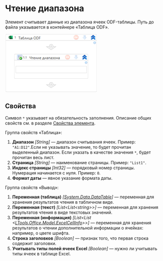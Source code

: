 # Чтение диапазона

Элемент считывает данные из диапазона ячеек ODF-таблицы. Путь до файла указывается в контейнере «Таблица ODF».

![Элемент «Чтение диапазона»](<../../../../.gitbook/assets1/windows_items/odf-read-range.png>)


## Свойства

Символ `*` указывает на обязательность заполнения. Описание общих свойств см. в разделе [Свойства элемента](https://docs.primo-rpa.ru/primo-rpa/primo-studio/process/elements#svoistva-elementa).

Группа свойств «Таблица»:

1. **Диапазон** *[String]* — диапазон считывания ячеек. Пример: `"A1:D12"`.Если не указывать значение, то будет прочитан выделенный диапазон. Если указать в качестве значения `*`, будет прочитан весь лист.
1. **Страница** *[String]* — наименование страницы. Пример: `"List1"`.
1. **Индекс страницы** *[Int32]* — порядковый номер страницы. Нумерация начинается с нуля. Пример: `0`.
1. **Формат даты** — явное указание формата даты. 

Группа свойств «Вывод»:

1. **Переменная (таблица)** *[[System.Data.DataTable](https://learn.microsoft.com/ru-ru/dotnet/api/system.data.datatable?view=net-5.0)]* — переменная для хранения результатов чтения в табличном виде.
1. **Переменная (текст)** *[List\<List\<string>>]* — переменная для хранения результатов чтения в виде текстовых значений.
1. **Переменная (информация)** *[List\<List \<[LTools.Office.Model.ExcelCellInfo](https://docs.primo-rpa.ru/primo-rpa/g_elements/osnovnye-elementy/prilozhenie-excel/datatypes/excelcellinfo)>>]* — переменная для хранения результатов о чтении дополнительной информации о ячейках: например, о цвете шрифта.
1. **Строка заголовков** *[Boolean]* — признак того, что первая строка содержит заголовки.
1. **Учитывать типы полей ячеек Excel** *[Boolean]* — нужно ли учитывать типы ячеек в таблице Excel.
